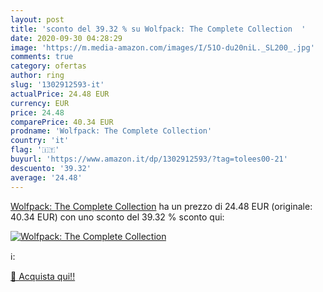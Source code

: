 ```yaml
---
layout: post
title: 'sconto del 39.32 % su Wolfpack: The Complete Collection  '
date: 2020-09-30 04:28:29
image: 'https://m.media-amazon.com/images/I/51O-du20niL._SL200_.jpg'
comments: true
category: ofertas
author: ring
slug: '1302912593-it'
actualPrice: 24.48 EUR
currency: EUR
price: 24.48
comparePrice: 40.34 EUR
prodname: 'Wolfpack: The Complete Collection'
country: 'it'
flag: '🇮🇹'
buyurl: 'https://www.amazon.it/dp/1302912593/?tag=tolees00-21'
descuento: '39.32'
average: '24.48'
---
```


[Wolfpack: The Complete Collection](https://www.amazon.it/dp/1302912593/?tag=tolees00-21) ha un prezzo di 24.48 EUR (originale: 40.34 EUR) con uno sconto del 39.32 % sconto qui:

[![Wolfpack: The Complete Collection](https://m.media-amazon.com/images/I/51O-du20niL._SL200_.jpg)](https://www.amazon.it/dp/1302912593/?tag=tolees00-21)

ℹ️:


[🛒 Acquista qui!!](https://www.amazon.it/dp/1302912593/?tag=tolees00-21)
